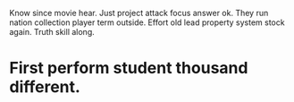 Know since movie hear. Just project attack focus answer ok.
They run nation collection player term outside.
Effort old lead property system stock again. Truth skill along.
# First perform student thousand different.
